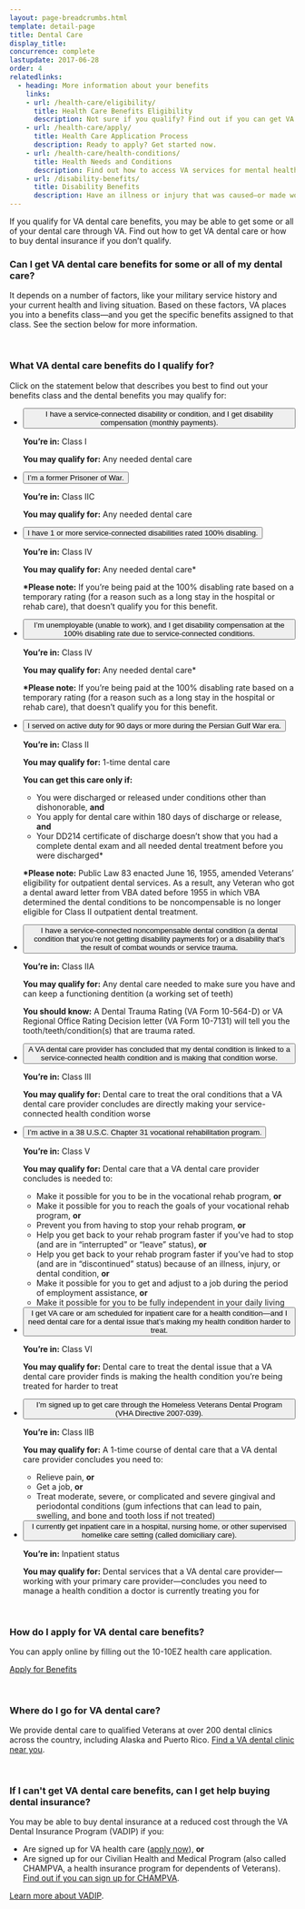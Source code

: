 ```yaml
---
layout: page-breadcrumbs.html
template: detail-page
title: Dental Care
display_title: 
concurrence: complete
lastupdate: 2017-06-28
order: 4
relatedlinks:
  - heading: More information about your benefits
    links:
    - url: /health-care/eligibility/
      title: Health Care Benefits Eligibility
      description: Not sure if you qualify? Find out if you can get VA health care benefits.
    - url: /health-care/apply/
      title: Health Care Application Process
      description: Ready to apply? Get started now.
    - url: /health-care/health-conditions/
      title: Health Needs and Conditions
      description: Find out how to access VA services for mental health, women’s health, and other specific needs.
    - url: /disability-benefits/
      title: Disability Benefits
      description: Have an illness or injury that was caused—or made worse—by your active-duty service? Find out if you can get disability compensation from VA. 
---
```


<div class="va-introtext">

If you qualify for VA dental care benefits, you may be able to get some or all of your dental care through VA. Find out how to get VA dental care or how to buy dental insurance if you don’t qualify.

</div>

<div class="feature" markdown=“1”>

### Can I get VA dental care benefits for some or all of my dental care?

It depends on a number of factors, like your military service history and your current health and living situation. Based on these factors, VA places you into a benefits class—and you get the specific benefits assigned to that class. See the section below for more information.

</div>

<br>

### What VA dental care benefits do I qualify for?

Click on the statement below that describes you best to find out your benefits class and the dental benefits you may qualify for:

<div class="usa-accordion">
<ul class="usa-unstyled-list">
<li>
<button class="usa-button-unstyled usa-accordion-button" aria-controls="dental-care-disability">I have a service-connected disability or condition, and I get disability compensation (monthly payments).</button>
<div id="dental-care-disability" class="usa-accordion-content">

**You’re in:** Class I

**You may qualify for:** Any needed dental care

</div>
</li>
<li>
<button class="usa-button-unstyled usa-accordion-button" aria-controls="dental-care-pow">I’m a former Prisoner of War.</button>
<div id="dental-care-pow" class="usa-accordion-content">

**You’re in:** Class IIC

**You may qualify for:** Any needed dental care

</div>
</li>
<li>
<button class="usa-button-unstyled usa-accordion-button" aria-controls="dental-care-disability-100">I have 1 or more service-connected disabilities rated 100% disabling.</button>
<div id="dental-care-disability-100" class="usa-accordion-content">

**You’re in:** Class IV

**You may qualify for:** Any needed dental care\*

**\*Please note:** If you’re being paid at the 100% disabling rate based on a temporary rating (for a reason such as a long stay in the hospital or rehab care), that doesn’t qualify you for this benefit. 

</div>
</li>
<li>
<button class="usa-button-unstyled usa-accordion-button" aria-controls="dental-care-unemployable">I’m unemployable (unable to work), and I get disability compensation at the 100% disabling rate due to service-connected conditions.</button>
<div id="dental-care-unemployable" class="usa-accordion-content">

**You’re in:** Class IV

**You may qualify for:** Any needed dental care\*

**\*Please note:** If you’re being paid at the 100% disabling rate based on a temporary rating (for a reason such as a long stay in the hospital or rehab care), that doesn’t qualify you for this benefit. 

</div>
</li>
<li>
<button class="usa-button-unstyled usa-accordion-button" aria-controls="dental-care-gulf-war">I served on active duty for 90 days or more during the Persian Gulf War era.</button>
<div id="dental-care-gulf-war" class="usa-accordion-content">

**You’re in:** Class II

**You may qualify for:** 1-time dental care

**You can get this care only if:**

- You were discharged or released under conditions other than dishonorable, **and**
- You apply for dental care within 180 days of discharge or release, **and**
- Your DD214 certificate of discharge doesn’t show that you had a complete dental exam and all needed dental treatment before you were discharged\*

**\*Please note:** Public Law 83 enacted June 16, 1955, amended Veterans’ eligibility for outpatient dental services. As a result, any Veteran who got a dental award letter from VBA dated before 1955 in which VBA determined the dental conditions to be noncompensable is no longer eligible for Class II outpatient dental treatment.

</div>
</li>
<li>
<button class="usa-button-unstyled usa-accordion-button" aria-controls="dental-care-noncompensable">I have a service-connected noncompensable dental condition (a dental condition that you’re not getting disability payments for) or a disability that’s the result of combat wounds or service trauma.</button>
<div id="dental-care-noncompensable" class="usa-accordion-content">

**You’re in:** Class IIA

**You may qualify for:** Any dental care needed to make sure you have and can keep a functioning dentition (a working set of teeth)

**You should know:** A Dental Trauma Rating (VA Form 10-564-D) or VA Regional Office Rating Decision letter (VA Form 10-7131) will tell you the tooth/teeth/condition(s) that are trauma rated.

</div>
</li>
<li>
<button class="usa-button-unstyled usa-accordion-button" aria-controls="dental-care-sc-worse">A VA dental care provider has concluded that my dental condition is linked to a service-connected health condition and is making that condition worse.</button>
<div id="dental-care-sc-worse" class="usa-accordion-content">

**You’re in:** Class III

**You may qualify for:** Dental care to treat the oral conditions that a VA dental care provider concludes are directly making your service-connected health condition worse

</div>
</li>
<li>
<button class="usa-button-unstyled usa-accordion-button" aria-controls="dental-care-vre">I’m active in a 38 U.S.C. Chapter 31 vocational rehabilitation program.</button>
<div id="dental-care-vre" class="usa-accordion-content">

**You’re in:** Class V

**You may qualify for:** Dental care that a VA dental care provider concludes is needed to:

- Make it possible for you to be in the vocational rehab program, **or**
- Make it possible for you to reach the goals of your vocational rehab program, **or**
- Prevent you from having to stop your rehab program, **or**
- Help you get back to your rehab program faster if you’ve had to stop (and are in “interrupted” or “leave” status), **or**
- Help you get back to your rehab program faster if you’ve had to stop (and are in “discontinued” status) because of an illness, injury, or dental condition, **or**
- Make it possible for you to get and adjust to a job during the period of employment assistance, **or**
- Make it possible for you to be fully independent in your daily living

</div>
</li>
<li>
<button class="usa-button-unstyled usa-accordion-button" aria-controls="dental-care-treat">I get VA care or am scheduled for inpatient care for a health condition—and I need dental care for a dental issue that’s making my health condition harder to treat.</button>
<div id="dental-care-treat" class="usa-accordion-content">

**You’re in:** Class VI

**You may qualify for:** Dental care to treat the dental issue that a VA dental care provider finds is making the health condition you’re being treated for harder to treat

</div>
</li>
<li>
<button class="usa-button-unstyled usa-accordion-button" aria-controls="dental-care-homeless">I’m signed up to get care through the Homeless Veterans Dental Program (VHA Directive 2007-039).
</button>
<div id="dental-care-homeless" class="usa-accordion-content">

**You’re in:** Class IIB

**You may qualify for:** A 1-time course of dental care that a VA dental care provider concludes you need to:

- Relieve pain, **or**
- Get a job, **or**
- Treat moderate, severe, or complicated and severe gingival and periodontal conditions (gum infections that can lead to pain, swelling, and bone and tooth loss if not treated)

</div>
</li>
<li>
<button class="usa-button-unstyled usa-accordion-button" aria-controls="dental-care-inpatient">I currently get inpatient care in a hospital, nursing home, or other supervised homelike care setting (called domiciliary care).</button>
<div id="dental-care-inpatient" class="usa-accordion-content">

**You’re in:** Inpatient status

**You may qualify for:** Dental services that a VA dental care provider—working with your primary care provider—concludes you need to manage a health condition a doctor is currently treating you for

</div>
</li>
</ul>
</div>

<br>

### How do I apply for VA dental care benefits? 

You can apply online by filling out the 10-10EZ health care application.

<a class="usa-button-primary va-button-primary" href="/health-care/apply/application/">Apply for Benefits</a>

<br>

### Where do I go for VA dental care? 

We provide dental care to qualified Veterans at over 200 dental clinics across the country, including Alaska and Puerto Rico. [Find a VA dental clinic near you](https://www.va.gov/DENTAL/Dental-Clinic-Locations-Finder.asp). 

<br>

### If I can't get VA dental care benefits, can I get help buying dental insurance? 

You may be able to buy dental insurance at a reduced cost through the VA Dental Insurance Program (VADIP) if you:

- Are signed up for VA health care ([apply now](/health-care/apply/)), **or**
- Are signed up for our Civilian Health and Medical Program (also called CHAMPVA, a health insurance program for dependents of Veterans). [Find out if you can sign up for CHAMPVA](https://www.va.gov/COMMUNITYCARE/programs/dependents/champva/index.asp). 

[Learn more about VADIP](https://www.va.gov/healthbenefits/VADIP/). 

<script src="https://standards.usa.gov/assets/js/vendor/uswds.min.js" type="text/javascript"></script>
